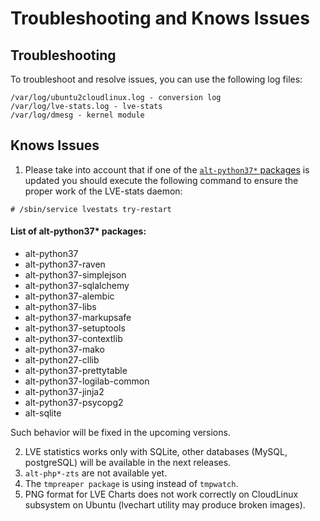# Troubleshooting and Knows Issues

## Troubleshooting

To troubleshoot and resolve issues, you can use the following log files:

```
/var/log/ubuntu2cloudlinux.log - conversion log 
/var/log/lve-stats.log - lve-stats 
/var/log/dmesg - kernel module 
```

## Knows Issues

1. Please take into account that if one of the [`alt-python37*` packages](/troubleshooting/#list-of-alt-python37-packages) is updated you should execute the following command to ensure the proper work of the LVE-stats daemon:

```
# /sbin/service lvestats try-restart
```

#### List of alt-python37* packages:

* alt-python37
* alt-python37-raven
* alt-python37-simplejson
* alt-python37-sqlalchemy
* alt-python37-alembic
* alt-python37-libs
* alt-python37-markupsafe
* alt-python37-setuptools
* alt-python37-contextlib
* alt-python37-mako
* alt-python27-cllib
* alt-python37-prettytable
* alt-python37-logilab-common
* alt-python37-jinja2
* alt-python37-psycopg2
* alt-sqlite

Such behavior will be fixed in the upcoming versions.

2. LVE statistics works only with SQLite, other databases (MySQL, postgreSQL) will be available in the next releases.
3. `alt-php*-zts` are not available yet.
4. The `tmpreaper package` is using instead of `tmpwatch`.
5. PNG format for LVE Charts does not work correctly on CloudLinux subsystem on Ubuntu (lvechart utility may produce broken images).
